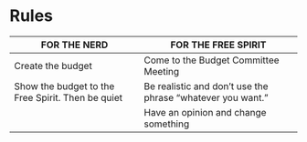 
# Rules
| FOR THE NERD | FOR THE FREE SPIRIT |
| ---- | ---- |
| Create the budget | Come to the Budget Committee Meeting |
| Show the budget to the Free Spirit. Then be quiet | Be realistic and don’t use the phrase “whatever you want.” |
|  | Have an opinion and change something |

